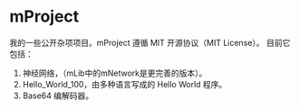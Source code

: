 # mProject
我的一些公开杂项项目。mProject 遵循 MIT 开源协议（MIT License）。
目前它包括：
1. 神经网络，（mLib中的mNetwork是更完善的版本）。
2. Hello_World_100，由多种语言写成的 Hello World 程序。
3. Base64 编解码器。
